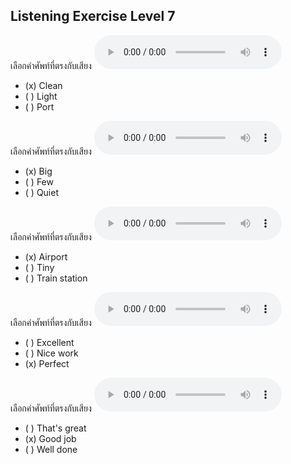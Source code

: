 ## Listening Exercise Level 7

เลือกคำศัพท์ที่ตรงกับเสียง  ![](/media/audio/clean.mp3) 
 - (x) Clean
 - ( ) Light
 - ( ) Port


เลือกคำศัพท์ที่ตรงกับเสียง  ![](/media/audio/big.mp3) 
 - (x) Big
 - ( ) Few
 - ( ) Quiet


เลือกคำศัพท์ที่ตรงกับเสียง  ![](/media/audio/airport.mp3) 
 - (x) Airport
 - ( ) Tiny
 - ( ) Train station


เลือกคำศัพท์ที่ตรงกับเสียง  ![](/media/audio/Perfect.mp3) 
 - ( ) Excellent
 - ( ) Nice work
 - (x) Perfect


เลือกคำศัพท์ที่ตรงกับเสียง  ![](/media/audio/Good%20job.mp3) 
 - ( ) That's great
 - (x) Good job
 - ( ) Well done

